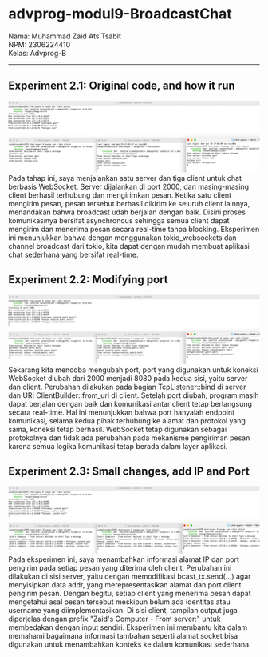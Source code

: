 # advprog-modul9-BroadcastChat

Nama: Muhammad Zaid Ats Tsabit <br>
NPM: 2306224410 <br>
Kelas: Advprog-B
<hr>

## Experiment 2.1: Original code, and how it run
![experiment 2.1 commit1](/media/commit1.jpeg)
Pada tahap ini, saya menjalankan satu server dan tiga client untuk chat berbasis WebSocket. Server dijalankan di port 2000, dan masing-masing client berhasil terhubung dan mengirimkan pesan. Ketika satu client mengirim pesan, pesan tersebut berhasil dikirim ke seluruh client lainnya, menandakan bahwa broadcast udah berjalan dengan baik. Disini proses komunikasinya bersifat asynchronous sehingga semua client dapat mengirim dan menerima pesan secara real-time tanpa blocking. Eksperimen ini menunjukkan bahwa dengan menggunakan tokio_websockets dan channel broadcast dari tokio, kita dapat dengan mudah membuat aplikasi chat sederhana yang bersifat real-time.

## Experiment 2.2: Modifying port
![experiment 2.2 commit2](/media/commit2.jpeg)
Sekarang kita mencoba mengubah port, port yang digunakan untuk koneksi WebSocket diubah dari 2000 menjadi 8080 pada kedua sisi, yaitu server dan client. Perubahan dilakukan pada bagian TcpListener::bind di server dan URI ClientBuilder::from_uri di client. Setelah port diubah, program masih dapat berjalan dengan baik dan komunikasi antar client tetap berlangsung secara real-time. Hal ini menunjukkan bahwa port hanyalah endpoint komunikasi, selama kedua pihak terhubung ke alamat dan protokol yang sama, koneksi tetap berhasil. WebSocket tetap digunakan sebagai protokolnya dan tidak ada perubahan pada mekanisme pengiriman pesan karena semua logika komunikasi tetap berada dalam layer aplikasi.

## Experiment 2.3: Small changes, add IP and Port
![experiment 2.3 commit3](/media/commit3.jpeg)
Pada eksperimen ini, saya menambahkan informasi alamat IP dan port pengirim pada setiap pesan yang diterima oleh client. Perubahan ini dilakukan di sisi server, yaitu dengan memodifikasi bcast_tx.send(...) agar menyisipkan data addr, yang merepresentasikan alamat dan port client pengirim pesan. Dengan begitu, setiap client yang menerima pesan dapat mengetahui asal pesan tersebut meskipun belum ada identitas atau username yang diimplementasikan. Di sisi client, tampilan output juga diperjelas dengan prefix "Zaid's Computer - From server:" untuk membedakan dengan input sendiri. Eksperimen ini membantu kita dalam memahami bagaimana informasi tambahan seperti alamat socket bisa digunakan untuk menambahkan konteks ke dalam komunikasi sederhana.

